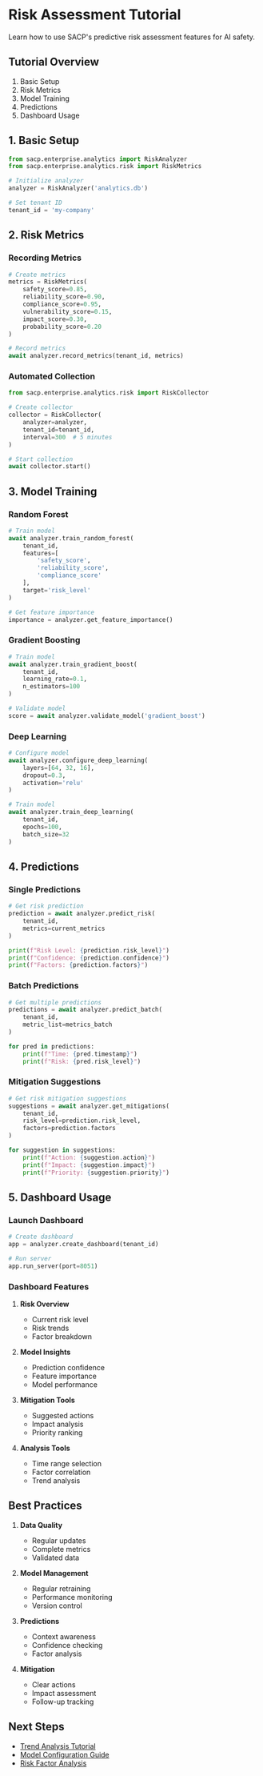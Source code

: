 # Risk Assessment Tutorial

Learn how to use SACP's predictive risk assessment features for AI safety.

## Tutorial Overview

1. Basic Setup
2. Risk Metrics
3. Model Training
4. Predictions
5. Dashboard Usage

## 1. Basic Setup

```python
from sacp.enterprise.analytics import RiskAnalyzer
from sacp.enterprise.analytics.risk import RiskMetrics

# Initialize analyzer
analyzer = RiskAnalyzer('analytics.db')

# Set tenant ID
tenant_id = 'my-company'
```

## 2. Risk Metrics

### Recording Metrics
```python
# Create metrics
metrics = RiskMetrics(
    safety_score=0.85,
    reliability_score=0.90,
    compliance_score=0.95,
    vulnerability_score=0.15,
    impact_score=0.30,
    probability_score=0.20
)

# Record metrics
await analyzer.record_metrics(tenant_id, metrics)
```

### Automated Collection
```python
from sacp.enterprise.analytics.risk import RiskCollector

# Create collector
collector = RiskCollector(
    analyzer=analyzer,
    tenant_id=tenant_id,
    interval=300  # 5 minutes
)

# Start collection
await collector.start()
```

## 3. Model Training

### Random Forest
```python
# Train model
await analyzer.train_random_forest(
    tenant_id,
    features=[
        'safety_score',
        'reliability_score',
        'compliance_score'
    ],
    target='risk_level'
)

# Get feature importance
importance = analyzer.get_feature_importance()
```

### Gradient Boosting
```python
# Train model
await analyzer.train_gradient_boost(
    tenant_id,
    learning_rate=0.1,
    n_estimators=100
)

# Validate model
score = await analyzer.validate_model('gradient_boost')
```

### Deep Learning
```python
# Configure model
await analyzer.configure_deep_learning(
    layers=[64, 32, 16],
    dropout=0.3,
    activation='relu'
)

# Train model
await analyzer.train_deep_learning(
    tenant_id,
    epochs=100,
    batch_size=32
)
```

## 4. Predictions

### Single Predictions
```python
# Get risk prediction
prediction = await analyzer.predict_risk(
    tenant_id,
    metrics=current_metrics
)

print(f"Risk Level: {prediction.risk_level}")
print(f"Confidence: {prediction.confidence}")
print(f"Factors: {prediction.factors}")
```

### Batch Predictions
```python
# Get multiple predictions
predictions = await analyzer.predict_batch(
    tenant_id,
    metric_list=metrics_batch
)

for pred in predictions:
    print(f"Time: {pred.timestamp}")
    print(f"Risk: {pred.risk_level}")
```

### Mitigation Suggestions
```python
# Get risk mitigation suggestions
suggestions = await analyzer.get_mitigations(
    tenant_id,
    risk_level=prediction.risk_level,
    factors=prediction.factors
)

for suggestion in suggestions:
    print(f"Action: {suggestion.action}")
    print(f"Impact: {suggestion.impact}")
    print(f"Priority: {suggestion.priority}")
```

## 5. Dashboard Usage

### Launch Dashboard
```python
# Create dashboard
app = analyzer.create_dashboard(tenant_id)

# Run server
app.run_server(port=8051)
```

### Dashboard Features

1. **Risk Overview**
   - Current risk level
   - Risk trends
   - Factor breakdown

2. **Model Insights**
   - Prediction confidence
   - Feature importance
   - Model performance

3. **Mitigation Tools**
   - Suggested actions
   - Impact analysis
   - Priority ranking

4. **Analysis Tools**
   - Time range selection
   - Factor correlation
   - Trend analysis

## Best Practices

1. **Data Quality**
   - Regular updates
   - Complete metrics
   - Validated data

2. **Model Management**
   - Regular retraining
   - Performance monitoring
   - Version control

3. **Predictions**
   - Context awareness
   - Confidence checking
   - Factor analysis

4. **Mitigation**
   - Clear actions
   - Impact assessment
   - Follow-up tracking

## Next Steps

- [Trend Analysis Tutorial](trends_tutorial.md)
- [Model Configuration Guide](models_guide.md)
- [Risk Factor Analysis](factors_guide.md)
